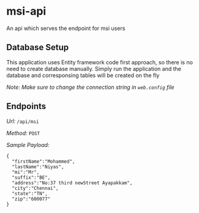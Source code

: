 # msi-api
An api which serves the endpoint for msi users

## Database Setup
This application uses Entity framework code first approach, so there is no need to create database manually. Simply run the application and the database and corresponsing tables will be created on the fly

*Note: Make sure to change the connection string in `web.config` file*

## Endpoints
*Url:* `/api/msi` 

*Method:* `POST`

*Sample Payload:*
```
{
  "firstName":"Mohammed",
  "lastName":"Niyas",
  "mi":"Mr",
  "suffix":"BE",
  "address":"No:37 third newStreet Ayapakkam",
  "city":"Chennai",
  "state":"TN",
  "zip":"600077"
}
```
